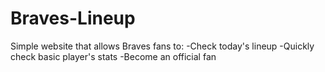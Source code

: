 # Braves-Lineup
Simple website that allows Braves fans to:
  -Check today's lineup
  -Quickly check basic player's stats
  -Become an official fan

